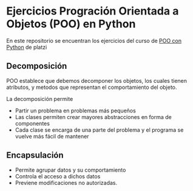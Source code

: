# Ejercicios Progración Orientada a Objetos (POO) en Python

En este repositorio se encuentran los ejercicios del curso de [POO con Python](https://platzi.com/clases/poo-python/) de platzi

## Decomposición
POO establece que debemos decomponer los objetos, los cuales tienen atributos, y metodos que representan el comportamiento del objeto.

La decomposición permite
* Partir un problema en problemas más pequeños
* Las clases permiten crear mayores abstracciones en forma de componentes
* Cada clase se encarga de una parte del problema y el programa se vuelve más fácil de mantener

## Encapsulación
* Permite agrupar datos y su comportamiento
* Controla el acceso a dichos datos
* Previene modificaciones no autorizadas.

